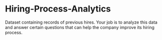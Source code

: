 # Hiring-Process-Analytics
Dataset containing records of previous hires. Your job is to analyze this data and answer certain questions that can help the company improve its hiring process.
